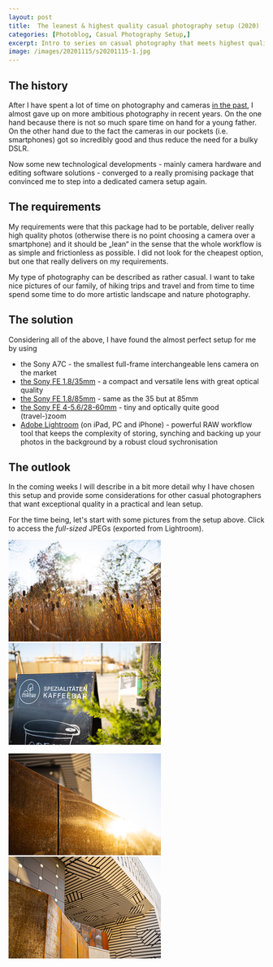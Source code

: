 ```yaml
---
layout: post
title:  The leanest & highest quality casual photography setup (2020)
categories: [Photoblog, Casual Photography Setup,]
excerpt: Intro to series on casual photography that meets highest quality and convenience requirements
image: /images/20201115/s20201115-1.jpg
---
```


## The history

After I have spent a lot of time on photography and cameras [in the past](../my_personal_photography_history), I almost gave up on more ambitious photography in recent years. On the one hand because there is not so much spare time on hand for a young father. On the other hand due to the fact the cameras in our pockets (i.e. smartphones) got so incredibly good and thus reduce the need for a bulky DSLR.

Now some new technological developments - mainly camera hardware and editing software solutions - converged to a really promising package that convinced me to step into a dedicated camera setup again.

## The requirements

My requirements were that this package had to be portable, deliver really high quality photos (otherwise there is no point choosing a camera over a smartphone) and it should be „lean“ in the sense that the whole workflow is as simple and frictionless as possible. I did not look for the cheapest option, but one that really delivers on my requirements.

My type of photography can be described as rather casual. I want to take nice pictures of our family, of hiking trips and travel and from time to time spend some time to do more artistic landscape and nature photography. 

## The solution

Considering all of the above, I have found the almost perfect setup for me by using
- the Sony A7C  - the smallest full-frame interchangeable lens camera on the market 
- [the Sony FE 1.8/35mm](../sony_sel35f18f_review/) - a compact and versatile lens with great optical quality
- [the Sony FE 1.8/85mm](../sony_sel85f18_review/) - same as the 35 but at 85mm
- [the Sony FE 4-5.6/28-60mm](../sony_sel2860_review/) - tiny and optically quite good (travel-)zoom
- [Adobe Lightroom](../raw_workflow_with_adobe_lightroom/) (on iPad, PC and iPhone) - powerful RAW workflow tool that keeps the complexity of storing, synching and backing up your photos in the background by a robust cloud sychronisation

## The outlook

In the coming weeks I will describe in a bit more detail why I have chosen this setup and provide some considerations for other casual photographers that want exceptional quality in a practical and lean setup.

For the time being, let's start with some pictures from the setup above. Click to access the _full-sized_ JPEGs (exported from Lightroom).

[![austria_campus1](../images/20201115/s20201115-1.jpg)](https://raw.githubusercontent.com/jakobhuerner/jakobhuerner.github.io/master/images/20201115/20201115-1.jpg)
[![austria_campus2](../images/20201115/s20201115-2.jpg)](https://raw.githubusercontent.com/jakobhuerner/jakobhuerner.github.io/master/images/20201115/20201115-2.jpg)

[![austria_campus3](../images/20201115/s20201115-3.jpg)](https://raw.githubusercontent.com/jakobhuerner/jakobhuerner.github.io/master/images/20201115/20201115-3.jpg)
[![austria_campus4](../images/20201115/s20201115-4.jpg)](https://raw.githubusercontent.com/jakobhuerner/jakobhuerner.github.io/master/images/20201115/20201115-4.jpg)

